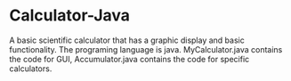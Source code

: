 # Calculator-Java
A basic scientific calculator that has a graphic display and basic functionality. The programing language is java. MyCalculator.java contains the code for GUI, Accumulator.java contains the code for specific calculators.
